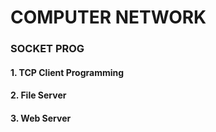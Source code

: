 
<h1> COMPUTER NETWORK </h1>
<h3> SOCKET PROG </h3>
<h4>1. TCP Client Programming</h4>
<h4>2. File Server</h4> 
<h4>3. Web Server</h4>
